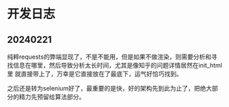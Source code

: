 # 开发日志

## 20240221

纯粹requests的弊端显现了，不是不能用，但是如果不做渲染，则需要分析和寻找信息在哪里，然后导致分析太长时间，尤其是像知乎的问题详情居然在init_html里
就直接带上了，万幸是它直接放在了最底下，运气好恰巧找到。

之后还是转为selenium好了，最重要的是快，好的架构先到此为止了，把绝大部分的精力先预留给算法部分。
